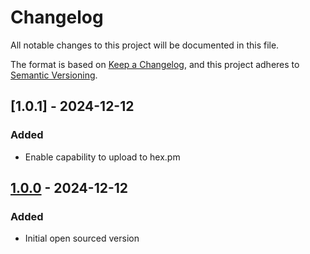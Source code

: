 # Changelog

All notable changes to this project will be documented in this file.

The format is based on [Keep a Changelog](https://keepachangelog.com/en/1.0.0/),
and this project adheres to [Semantic Versioning](https://semver.org/spec/v2.0.0.html).

## [1.0.1] - 2024-12-12

### Added

- Enable capability to upload to hex.pm

## [1.0.0] - 2024-12-12

### Added

- Initial open sourced version

[1.0.0]: https://github.com/klarna/TODO/releases/tag/v1.0.0
